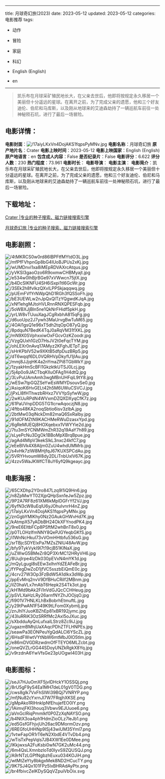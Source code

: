 
---
title: 月球奇幻旅(2023)
date: 2023-05-12
updated: 2023-05-12
categories: 电影推荐
tags:
- 动作
- 冒险
- 家庭
- 科幻

- English (English)
- en
---


> 凯乐布在月球采矿殖民地长大，在父亲去世后，他即将按规定永久移居一个美丽但十分遥远的星球。在离开之前，为了完成父亲的遗愿，他和三个好友迪伦、伯尼和马库斯，以及刚从地球来的艾迪森劫持了一辆巡航车前往一处神秘陨石坑，进行了最后一场冒险。

## **电影详情**：

**电影封面**：<img src="https://image.tmdb.org/t/p/w200/17aiyLKxVn4DojAKS1fqpsPyMNv.jpg" alt="/17aiyLKxVn4DojAKS1fqpsPyMNv.jpg" title="/17aiyLKxVn4DojAKS1fqpsPyMNv.jpg">
**电影名称**：月球奇幻旅
**原产地片名**：Crater
**电影上映时间**：2023-05-12
**电影上映国家**：English (English)
**原产地语言**：en
**包含成人内容**：False
**是否纪录片**：False
**电影评分**：6.622
**评分人数**：230
**热门程度**：73.961
**电影时长**：
**电影导演**：
**电影主演**：
**电影简介**：凯乐布在月球采矿殖民地长大，在父亲去世后，他即将按规定永久移居一个美丽但十分遥远的星球。在离开之前，为了完成父亲的遗愿，他和三个好友迪伦、伯尼和马库斯，以及刚从地球来的艾迪森劫持了一辆巡航车前往一处神秘陨石坑，进行了最后一场冒险。

## **下载地址**：
[Crater |专业的种子搜索、磁力链接搜索引擎](https://movie.amd794.com:2083/?search=Crater&ordering=&mode=match_phrase&page_size=10&page=1)

[月球奇幻旅 |专业的种子搜索、磁力链接搜索引擎](https://movie.amd794.com:2083/?search=%E6%9C%88%E7%90%83%E5%A5%87%E5%B9%BB%E6%97%85&ordering=&mode=match_phrase&page_size=10&page=1)
 

## **电影剧照**：
<img src="https://image.tmdb.org/t/p/original/4tMKRCS0w0rd86lBPFtfMYtdO3L.jpg" alt="/4tMKRCS0w0rd86lBPFtfMYtdO3L.jpg" title="/4tMKRCS0w0rd86lBPFtfMYtdO3L.jpg"><img src="https://image.tmdb.org/t/p/original/mfPfFVhpnGp8bG4IUoBJPUs2xKj.jpg" alt="/mfPfFVhpnGp8bG4IUoBJPUs2xKj.jpg" title="/mfPfFVhpnGp8bG4IUoBJPUs2xKj.jpg"><img src="https://image.tmdb.org/t/p/original/wUMDnvi1xa8iMEpRDVAXrcAtqus.jpg" alt="/wUMDnvi1xa8iMEpRDVAXrcAtqus.jpg" title="/wUMDnvi1xa8iMEpRDVAXrcAtqus.jpg"><img src="https://image.tmdb.org/t/p/original/yVKSI3gaoOzo6R9oxmwCHBMyajt.jpg" alt="/yVKSI3gaoOzo6R9oxmwCHBMyajt.jpg" title="/yVKSI3gaoOzo6R9oxmwCHBMyajt.jpg"><img src="https://image.tmdb.org/t/p/original/e534w0IhBjrBGe97xVWwcn75jtX.jpg" alt="/e534w0IhBjrBGe97xVWwcn75jtX.jpg" title="/e534w0IhBjrBGe97xVWwcn75jtX.jpg"><img src="https://image.tmdb.org/t/p/original/b4DcSIKNFU4SH6iSxpi1tI6GcWr.jpg" alt="/b4DcSIKNFU4SH6iSxpi1tI6GcWr.jpg" title="/b4DcSIKNFU4SH6iSxpi1tI6GcWr.jpg"><img src="https://image.tmdb.org/t/p/original/3SEk2h8fvIkzQXvlLPPSkjaqqwq.jpg" alt="/3SEk2h8fvIkzQXvlLPPSkjaqqwq.jpg" title="/3SEk2h8fvIkzQXvlLPPSkjaqqwq.jpg"><img src="https://image.tmdb.org/t/p/original/pUEmFVfYrNWpQhD1RGh3fQSSoFh.jpg" alt="/pUEmFVfYrNWpQhD1RGh3fQSSoFh.jpg" title="/pUEmFVfYrNWpQhD1RGh3fQSSoFh.jpg"><img src="https://image.tmdb.org/t/p/original/bE3UEWLw2nJpQxQITzYQgwdKJqA.jpg" alt="/bE3UEWLw2nJpQxQITzYQgwdKJqA.jpg" title="/bE3UEWLw2nJpQxQITzYQgwdKJqA.jpg"><img src="https://image.tmdb.org/t/p/original/xNf1ehgMJtoHVLRnnRNXQPESFqb.jpg" alt="/xNf1ehgMJtoHVLRnnRNXQPESFqb.jpg" title="/xNf1ehgMJtoHVLRnnRNXQPESFqb.jpg"><img src="https://image.tmdb.org/t/p/original/5oWBXJjBln5ne1QkNrFHidf5pkH.jpg" alt="/5oWBXJjBln5ne1QkNrFHidf5pkH.jpg" title="/5oWBXJjBln5ne1QkNrFHidf5pkH.jpg"><img src="https://image.tmdb.org/t/p/original/yrLW8vTUuuXagJCgRxbhA815qFg.jpg" alt="/yrLW8vTUuuXagJCgRxbhA815qFg.jpg" title="/yrLW8vTUuuXagJCgRxbhA815qFg.jpg"><img src="https://image.tmdb.org/t/p/original/d6uoUpz2J7ywh3MaUrvgBwTuM65.jpg" alt="/d6uoUpz2J7ywh3MaUrvgBwTuM65.jpg" title="/d6uoUpz2J7ywh3MaUrvgBwTuM65.jpg"><img src="https://image.tmdb.org/t/p/original/4OAI1gsQ1e96xT5dh2tqOpO87yQ.jpg" alt="/4OAI1gsQ1e96xT5dh2tqOpO87yQ.jpg" title="/4OAI1gsQ1e96xT5dh2tqOpO87yQ.jpg"><img src="https://image.tmdb.org/t/p/original/8pdquN7BedK4TqJ0aRqVM31fXKL.jpg" alt="/8pdquN7BedK4TqJ0aRqVM31fXKL.jpg" title="/8pdquN7BedK4TqJ0aRqVM31fXKL.jpg"><img src="https://image.tmdb.org/t/p/original/mN9X0SVphxxiwOxFGcvOzKZoodr.jpg" alt="/mN9X0SVphxxiwOxFGcvOzKZoodr.jpg" title="/mN9X0SVphxxiwOxFGcvOzKZoodr.jpg"><img src="https://image.tmdb.org/t/p/original/VzgQUxh1GzD7HsJV2t0eFqcTYM.jpg" alt="/VzgQUxh1GzD7HsJV2t0eFqcTYM.jpg" title="/VzgQUxh1GzD7HsJV2t0eFqcTYM.jpg"><img src="https://image.tmdb.org/t/p/original/ohLEXr0nAvq17AMyz2KFghJETpT.jpg" alt="/ohLEXr0nAvq17AMyz2KFghJETpT.jpg" title="/ohLEXr0nAvq17AMyz2KFghJETpT.jpg"><img src="https://image.tmdb.org/t/p/original/sHrKPbIV52w9XKtB5dfpDuzBRp5.jpg" alt="/sHrKPbIV52w9XKtB5dfpDuzBRp5.jpg" title="/sHrKPbIV52w9XKtB5dfpDuzBRp5.jpg"><img src="https://image.tmdb.org/t/p/original/dT6wqqf6DL0VQRHVpDkyfU1jIAu.jpg" alt="/dT6wqqf6DL0VQRHVpDkyfU1jIAu.jpg" title="/dT6wqqf6DL0VQRHVpDkyfU1jIAu.jpg"><img src="https://image.tmdb.org/t/p/original/mmj8JJjqHK4a2nYmaZPi8TGbWkY.jpg" alt="/mmj8JJjqHK4a2nYmaZPi8TGbWkY.jpg" title="/mmj8JJjqHK4a2nYmaZPi8TGbWkY.jpg"><img src="https://image.tmdb.org/t/p/original/1zyakHmScBFl1GkzktkUTSJ0Lcj.jpg" alt="/1zyakHmScBFl1GkzktkUTSJ0Lcj.jpg" title="/1zyakHmScBFl1GkzktkUTSJ0Lcj.jpg"><img src="https://image.tmdb.org/t/p/original/5j4p0o9JACTbqKlIuOFAg1H4dtQ.jpg" alt="/5j4p0o9JACTbqKlIuOFAg1H4dtQ.jpg" title="/5j4p0o9JACTbqKlIuOFAg1H4dtQ.jpg"><img src="https://image.tmdb.org/t/p/original/3LvPuUAmAmh3wgMBnUHFqiL9tY8.jpg" alt="/3LvPuUAmAmh3wgMBnUHFqiL9tY8.jpg" title="/3LvPuUAmAmh3wgMBnUHFqiL9tY8.jpg"><img src="https://image.tmdb.org/t/p/original/wESw7tpGQZSeYwEsWMYDsouvSe0.jpg" alt="/wESw7tpGQZSeYwEsWMYDsouvSe0.jpg" title="/wESw7tpGQZSeYwEsWMYDsouvSe0.jpg"><img src="https://image.tmdb.org/t/p/original/AsiqoK6HvGELt42h5M6UWuCSVCJ.jpg" alt="/AsiqoK6HvGELt42h5M6UWuCSVCJ.jpg" title="/AsiqoK6HvGELt42h5M6UWuCSVCJ.jpg"><img src="https://image.tmdb.org/t/p/original/jPxLl8fHThwzbRHxz7VVYpSyfwW.jpg" alt="/jPxLl8fHThwzbRHxz7VVYpSyfwW.jpg" title="/jPxLl8fHThwzbRHxz7VVYpSyfwW.jpg"><img src="https://image.tmdb.org/t/p/original/2wKUuRPdN4WVxmDZQXDXyqCfK7z.jpg" alt="/2wKUuRPdN4WVxmDZQXDXyqCfK7z.jpg" title="/2wKUuRPdN4WVxmDZQXDXyqCfK7z.jpg"><img src="https://image.tmdb.org/t/p/original/61PaUVnpDDG5TG1lcrwAqoczjN8.jpg" alt="/61PaUVnpDDG5TG1lcrwAqoczjN8.jpg" title="/61PaUVnpDDG5TG1lcrwAqoczjN8.jpg"><img src="https://image.tmdb.org/t/p/original/4ftbs48KA2noqSbtio6isv3zIbA.jpg" alt="/4ftbs48KA2noqSbtio6isv3zIbA.jpg" title="/4ftbs48KA2noqSbtio6isv3zIbA.jpg"><img src="https://image.tmdb.org/t/p/original/2btMw03qlNckDm82maQ6SxRalby.jpg" alt="/2btMw03qlNckDm82maQ6SxRalby.jpg" title="/2btMw03qlNckDm82maQ6SxRalby.jpg"><img src="https://image.tmdb.org/t/p/original/91dOFMZtN9KACHMeRWuDzasxYpd.jpg" alt="/91dOFMZtN9KACHMeRWuDzasxYpd.jpg" title="/91dOFMZtN9KACHMeRWuDzasxYpd.jpg"><img src="https://image.tmdb.org/t/p/original/6gReMUEQj8HOXqebxx1VWYYie2d.jpg" alt="/6gReMUEQj8HOXqebxx1VWYYie2d.jpg" title="/6gReMUEQj8HOXqebxx1VWYYie2d.jpg"><img src="https://image.tmdb.org/t/p/original/7tu3mSYCNMWmZhR32q19AaY7h89.jpg" alt="/7tu3mSYCNMWmZhR32q19AaY7h89.jpg" title="/7tu3mSYCNMWmZhR32q19AaY7h89.jpg"><img src="https://image.tmdb.org/t/p/original/sLyePcNu3DgOk1BBoMpXBrqBpue.jpg" alt="/sLyePcNu3DgOk1BBoMpXBrqBpue.jpg" title="/sLyePcNu3DgOk1BBoMpXBrqBpue.jpg"><img src="https://image.tmdb.org/t/p/original/agAd4MIpV3kekSlkL3nxc24kfC7.jpg" alt="/agAd4MIpV3kekSlkL3nxc24kfC7.jpg" title="/agAd4MIpV3kekSlkL3nxc24kfC7.jpg"><img src="https://image.tmdb.org/t/p/original/eEeBIVk4X8Aljm0ZuU4whdUMMrb.jpg" alt="/eEeBIVk4X8Aljm0ZuU4whdUMMrb.jpg" title="/eEeBIVk4X8Aljm0ZuU4whdUMMrb.jpg"><img src="https://image.tmdb.org/t/p/original/s4vHk7zIW8MHjfqJ67KUXSPCdAu.jpg" alt="/s4vHk7zIW8MHjfqJ67KUXSPCdAu.jpg" title="/s4vHk7zIW8MHjfqJ67KUXSPCdAu.jpg"><img src="https://image.tmdb.org/t/p/original/5VRYHvoumW8dy2DLiTnbUxlV67K.jpg" alt="/5VRYHvoumW8dy2DLiTnbUxlV67K.jpg" title="/5VRYHvoumW8dy2DLiTnbUxlV67K.jpg"><img src="https://image.tmdb.org/t/p/original/4zzv5WaJKWfCT8uY6yfQ9kgeayc.jpg" alt="/4zzv5WaJKWfCT8uY6yfQ9kgeayc.jpg" title="/4zzv5WaJKWfCT8uY6yfQ9kgeayc.jpg">

## **电影海报**：
<img src="https://image.tmdb.org/t/p/original/65CXDhp2Y0ro847Lzq9l1iQ9Hn6.jpg" alt="/65CXDhp2Y0ro847Lzq9l1iQ9Hn6.jpg" title="/65CXDhp2Y0ro847Lzq9l1iQ9Hn6.jpg"><img src="https://image.tmdb.org/t/p/original/n8ZpMwYT02XjpQHpSxn1eJw5Zpz.jpg" alt="/n8ZpMwYT02XjpQHpSxn1eJw5Zpz.jpg" title="/n8ZpMwYT02XjpQHpSxn1eJw5Zpz.jpg"><img src="https://image.tmdb.org/t/p/original/9P2A7RF8z61XM6kMplDGFrYf2VJ.jpg" alt="/9P2A7RF8z61XM6kMplDGFrYf2VJ.jpg" title="/9P2A7RF8z61XM6kMplDGFrYf2VJ.jpg"><img src="https://image.tmdb.org/t/p/original/6yfN3cW8uEqlU6yJOhuIvnrH4nZ.jpg" alt="/6yfN3cW8uEqlU6yJOhuIvnrH4nZ.jpg" title="/6yfN3cW8uEqlU6yJOhuIvnrH4nZ.jpg"><img src="https://image.tmdb.org/t/p/original/17aiyLKxVn4DojAKS1fqpsPyMNv.jpg" alt="/17aiyLKxVn4DojAKS1fqpsPyMNv.jpg" title="/17aiyLKxVn4DojAKS1fqpsPyMNv.jpg"><img src="https://image.tmdb.org/t/p/original/znGgbYMlKhy0Nz2GAukGHWvHd7K.jpg" alt="/znGgbYMlKhy0Nz2GAukGHWvHd7K.jpg" title="/znGgbYMlKhy0Nz2GAukGHWvHd7K.jpg"><img src="https://image.tmdb.org/t/p/original/kAtmpX57yADbBH24OkXFYnodPK4.jpg" alt="/kAtmpX57yADbBH24OkXFYnodPK4.jpg" title="/kAtmpX57yADbBH24OkXFYnodPK4.jpg"><img src="https://image.tmdb.org/t/p/original/9reE6EItbFCp8PSftM2whBnT8x0.jpg" alt="/9reE6EItbFCp8PSftM2whBnT8x0.jpg" title="/9reE6EItbFCp8PSftM2whBnT8x0.jpg"><img src="https://image.tmdb.org/t/p/original/p0TLOHzIfmNNY8QePJGYeqbGKfS.jpg" alt="/p0TLOHzIfmNNY8QePJGYeqbGKfS.jpg" title="/p0TLOHzIfmNNY8QePJGYeqbGKfS.jpg"><img src="https://image.tmdb.org/t/p/original/i1WnNcHkuI73vVOmHHtbfu536sG.jpg" alt="/i1WnNcHkuI73vVOmHHtbfu536sG.jpg" title="/i1WnNcHkuI73vVOmHHtbfu536sG.jpg"><img src="https://image.tmdb.org/t/p/original/srTBjcSDYElxPa7MZsZNIU48AvW.jpg" alt="/srTBjcSDYElxPa7MZsZNIU48AvW.jpg" title="/srTBjcSDYElxPa7MZsZNIU48AvW.jpg"><img src="https://image.tmdb.org/t/p/original/bfy9TykVykI9I7t19cjB51KlNaX.jpg" alt="/bfy9TykVykI9I7t19cjB51KlNaX.jpg" title="/bfy9TykVykI9I7t19cjB51KlNaX.jpg"><img src="https://image.tmdb.org/t/p/original/uZWwG5BMeZr8QP3XrMC12HRyVH6.jpg" alt="/uZWwG5BMeZr8QP3XrMC12HRyVH6.jpg" title="/uZWwG5BMeZr8QP3XrMC12HRyVH6.jpg"><img src="https://image.tmdb.org/t/p/original/8Uujlrpe4lzDk030pEVxN4mYK1d.jpg" alt="/8Uujlrpe4lzDk030pEVxN4mYK1d.jpg" title="/8Uujlrpe4lzDk030pEVxN4mYK1d.jpg"><img src="https://image.tmdb.org/t/p/original/mQyLgugl8sEEw3xlhnYdZEAFeBr.jpg" alt="/mQyLgugl8sEEw3xlhnYdZEAFeBr.jpg" title="/mQyLgugl8sEEw3xlhnYdZEAFeBr.jpg"><img src="https://image.tmdb.org/t/p/original/fYPegDwZoD1jfVC5sszbEiQmE0c.jpg" alt="/fYPegDwZoD1jfVC5sszbEiQmE0c.jpg" title="/fYPegDwZoD1jfVC5sszbEiQmE0c.jpg"><img src="https://image.tmdb.org/t/p/original/4crv27W3Op3FzBdW5A1dIkx3dWp.jpg" alt="/4crv27W3Op3FzBdW5A1dIkx3dWp.jpg" title="/4crv27W3Op3FzBdW5A1dIkx3dWp.jpg"><img src="https://image.tmdb.org/t/p/original/ppEvMrq2nvV9DfBHuCRilf2MBnm.jpg" alt="/ppEvMrq2nvV9DfBHuCRilf2MBnm.jpg" title="/ppEvMrq2nvV9DfBHuCRilf2MBnm.jpg"><img src="https://image.tmdb.org/t/p/original/ilZ0haVLx7mAbT6Hepk2S4Tk3ot.jpg" alt="/ilZ0haVLx7mAbT6Hepk2S4Tk3ot.jpg" title="/ilZ0haVLx7mAbT6Hepk2S4Tk3ot.jpg"><img src="https://image.tmdb.org/t/p/original/kH1Md9bAk2Fi1nVdGJQcCCHHeug.jpg" alt="/kH1Md9bAk2Fi1nVdGJQcCCHHeug.jpg" title="/kH1Md9bAk2Fi1nVdGJQcCCHHeug.jpg"><img src="https://image.tmdb.org/t/p/original/pSVLXaHzLRy26arnfNYZhJOOjqO.jpg" alt="/pSVLXaHzLRy26arnfNYZhJOOjqO.jpg" title="/pSVLXaHzLRy26arnfNYZhJOOjqO.jpg"><img src="https://image.tmdb.org/t/p/original/fi901V7HNLKLhBxBobrhEtmuftL.jpg" alt="/fi901V7HNLKLhBxBobrhEtmuftL.jpg" title="/fi901V7HNLKLhBxBobrhEtmuftL.jpg"><img src="https://image.tmdb.org/t/p/original/y29tPwAN1F549K9tLFom0Xybmlj.jpg" alt="/y29tPwAN1F549K9tLFom0Xybmlj.jpg" title="/y29tPwAN1F549K9tLFom0Xybmlj.jpg"><img src="https://image.tmdb.org/t/p/original/znJhIYJuoKBZhEp81xBR192jymc.jpg" alt="/znJhIYJuoKBZhEp81xBR192jymc.jpg" title="/znJhIYJuoKBZhEp81xBR192jymc.jpg"><img src="https://image.tmdb.org/t/p/original/43luRRiK3OzSRRfMc2AxI5oJXuc.jpg" alt="/43luRRiK3OzSRRfMc2AxI5oJXuc.jpg" title="/43luRRiK3OzSRRfMc2AxI5oJXuc.jpg"><img src="https://image.tmdb.org/t/p/original/sXbdduAyQnLufxalLStrz8Zc9iJ.jpg" alt="/sXbdduAyQnLufxalLStrz8Zc9iJ.jpg" title="/sXbdduAyQnLufxalLStrz8Zc9iJ.jpg"><img src="https://image.tmdb.org/t/p/original/ugazmBMhjUaXAqcPDhZTFLHNPEs.jpg" alt="/ugazmBMhjUaXAqcPDhZTFLHNPEs.jpg" title="/ugazmBMhjUaXAqcPDhZTFLHNPEs.jpg"><img src="https://image.tmdb.org/t/p/original/seawPa3EONPeuYgQdALCl6YScZL.jpg" alt="/seawPa3EONPeuYgQdALCl6YScZL.jpg" title="/seawPa3EONPeuYgQdALCl6YScZL.jpg"><img src="https://image.tmdb.org/t/p/original/6HsdFWwtVYtNbW6mtMbJ0IO5tlm.jpg" alt="/6HsdFWwtVYtNbW6mtMbJ0IO5tlm.jpg" title="/6HsdFWwtVYtNbW6mtMbJ0IO5tlm.jpg"><img src="https://image.tmdb.org/t/p/original/e86mDVGDRzwdmOfFTEYO6MLZcbt.jpg" alt="/e86mDVGDRzwdmOfFTEYO6MLZcbt.jpg" title="/e86mDVGDRzwdmOfFTEYO6MLZcbt.jpg"><img src="https://image.tmdb.org/t/p/original/oneQVZLrGG44SDoyUNZkRgkX8Yq.jpg" alt="/oneQVZLrGG44SDoyUNZkRgkX8Yq.jpg" title="/oneQVZLrGG44SDoyUNZkRgkX8Yq.jpg"><img src="https://image.tmdb.org/t/p/original/v9rzdnA6YwVfsGe23pUOgwI403H.jpg" alt="/v9rzdnA6YwVfsGe23pUOgwI403H.jpg" title="/v9rzdnA6YwVfsGe23pUOgwI403H.jpg">

## **电影图标**：
<img src="https://image.tmdb.org/t/p/original/seJi7HJuOmXF5jvlDHckY1OSSQj.png" alt="/seJi7HJuOmXF5jvlDHckY1OSSQj.png" title="/seJi7HJuOmXF5jvlDHckY1OSSQj.png"><img src="https://image.tmdb.org/t/p/original/8rU5gF9yS4Ea1MH7deL01gV0TDG.png" alt="/8rU5gF9yS4Ea1MH7deL01gV0TDG.png" title="/8rU5gF9yS4Ea1MH7deL01gV0TDG.png"><img src="https://image.tmdb.org/t/p/original/cws8glk7VxFhSlWi39BQj7VNRYP.png" alt="/cws8glk7VxFhSlWi39BQj7VNRYP.png" title="/cws8glk7VxFhSlWi39BQj7VNRYP.png"><img src="https://image.tmdb.org/t/p/original/mfjNu82cYxrnJl7W7FRqjhXKSE.png" alt="/mfjNu82cYxrnJl7W7FRqjhXKSE.png" title="/mfjNu82cYxrnJl7W7FRqjhXKSE.png"><img src="https://image.tmdb.org/t/p/original/gMpAko1RIHnkIpNfEhujefEO0lY.png" alt="/gMpAko1RIHnkIpNfEhujefEO0lY.png" title="/gMpAko1RIHnkIpNfEhujefEO0lY.png"><img src="https://image.tmdb.org/t/p/original/1AimvjFKI3houq3Vbwv9EJUuoe6.png" alt="/1AimvjFKI3houq3Vbwv9EJUuoe6.png" title="/1AimvjFKI3houq3Vbwv9EJUuoe6.png"><img src="https://image.tmdb.org/t/p/original/aVnGclRiqPmmIkf0P0ZzXqNAYSO.png" alt="/aVnGclRiqPmmIkf0P0ZzXqNAYSO.png" title="/aVnGclRiqPmmIkf0P0ZzXqNAYSO.png"><img src="https://image.tmdb.org/t/p/original/b4NtX3oa4ph1HdmZioOLz7leJb1.png" alt="/b4NtX3oa4ph1HdmZioOLz7leJb1.png" title="/b4NtX3oa4ph1HdmZioOLz7leJb1.png"><img src="https://image.tmdb.org/t/p/original/ed5GsfGFhjvjUh26ac9DMormOzv.png" alt="/ed5GsfGFhjvjUh26ac9DMormOzv.png" title="/ed5GsfGFhjvjUh26ac9DMormOzv.png"><img src="https://image.tmdb.org/t/p/original/6REGfoUHHNp9ISj43wiUM35Yml7.png" alt="/6REGfoUHHNp9ISj43wiUM35Yml7.png" title="/6REGfoUHHNp9ISj43wiUM35Yml7.png"><img src="https://image.tmdb.org/t/p/original/1vtwFapOR1rT6eN2XbdE4VTvDb4.png" alt="/1vtwFapOR1rT6eN2XbdE4VTvDb4.png" title="/1vtwFapOR1rT6eN2XbdE4VTvDb4.png"><img src="https://image.tmdb.org/t/p/original/wTisTxPepVqls7JB4XW1Ee0DMee.png" alt="/wTisTxPepVqls7JB4XW1Ee0DMee.png" title="/wTisTxPepVqls7JB4XW1Ee0DMee.png"><img src="https://image.tmdb.org/t/p/original/lKkjwxsA2FuKsbi0wN7GK2uMc44.png" alt="/lKkjwxsA2FuKsbi0wN7GK2uMc44.png" title="/lKkjwxsA2FuKsbi0wN7GK2uMc44.png"><img src="https://image.tmdb.org/t/p/original/6m4QsLXmnbzloTd0IyvS9ZQUSQJ.png" alt="/6m4QsLXmnbzloTd0IyvS9ZQUSQJ.png" title="/6m4QsLXmnbzloTd0IyvS9ZQUSQJ.png"><img src="https://image.tmdb.org/t/p/original/A9rNTzLGPfNgbzhEuxu034KOJiH.png" alt="/A9rNTzLGPfNgbzhEuxu034KOJiH.png" title="/A9rNTzLGPfNgbzhEuxu034KOJiH.png"><img src="https://image.tmdb.org/t/p/original/wtMtZeYty8bkgxMek8ND2HCucTY.png" alt="/wtMtZeYty8bkgxMek8ND2HCucTY.png" title="/wtMtZeYty8bkgxMek8ND2HCucTY.png"><img src="https://image.tmdb.org/t/p/original/9K7SJ4Qx101FPz5IxBHRAdAyPtx.png" alt="/9K7SJ4Qx101FPz5IxBHRAdAyPtx.png" title="/9K7SJ4Qx101FPz5IxBHRAdAyPtx.png"><img src="https://image.tmdb.org/t/p/original/br4fbivcZelKDySQqVZpuiVbOix.svg" alt="/br4fbivcZelKDySQqVZpuiVbOix.svg" title="/br4fbivcZelKDySQqVZpuiVbOix.svg">
